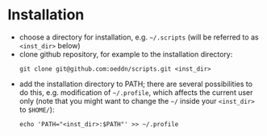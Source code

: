 # Installation
- choose a directory for installation, e.g. `~/.scripts` (will be referred to as `<inst_dir>` below)
- clone github repository, for example to the installation directory:
    ```
    git clone git@github.com:oeddn/scripts.git <inst_dir>
    ```
- add the installation directory to PATH; there are several possibilities to do this, e.g. modification of `~/.profile`, which affects the current user only (note that you might want to change the `~/` inside your `<inst_dir>` to `$HOME/`):
    ```
    echo 'PATH="<inst_dir>:$PATH"' >> ~/.profile
    ```
